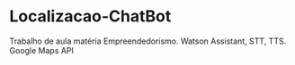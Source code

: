 # Localizacao-ChatBot
Trabalho de aula matéria Empreendedorismo. 
Watson Assistant, STT, TTS.
Google Maps API
